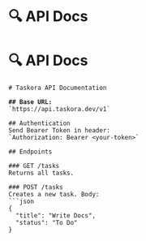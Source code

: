 # 🔍 API Docs

# 🔍 API Docs

```
# Taskora API Documentation
```

<pre class="language-markdown"><code class="lang-markdown"><strong>## Base URL:
</strong>`https://api.taskora.dev/v1`

## Authentication
Send Bearer Token in header:
`Authorization: Bearer &#x3C;your-token>`

## Endpoints

### GET /tasks
Returns all tasks.

### POST /tasks
Creates a new task. Body:
```json
{
  "title": "Write Docs",
  "status": "To Do"
}
</code></pre>
